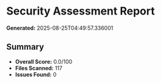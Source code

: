 # Security Assessment Report

**Generated:** 2025-08-25T04:49:57.336001

## Summary
- **Overall Score:** 0.0/100
- **Files Scanned:** 117
- **Issues Found:** 0

